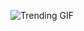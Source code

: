 ![Trending GIF](https://media3.giphy.com/media/v1.Y2lkPThiYjIxNzcyc2w5OG9zb2R6bGNjM254YW9qaDFnejcxbzZwajg0M2pnbjVxc2phMiZlcD12MV9naWZzX3NlYXJjaCZjdD1n/fryY00CO4xCz4uJuDQ/giphy.gif)
